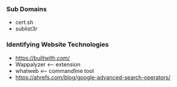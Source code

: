 ### Sub Domains

- cert.sh
- sublist3r


###  Identifying Website Technologies
- https://builtwith.com/
- Wappalyzer     <-- extension
- whatweb    <-- commandline tool
- https://ahrefs.com/blog/google-advanced-search-operators/







